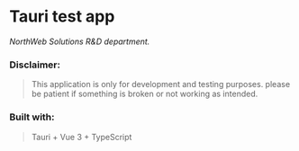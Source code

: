 # Tauri test app
_NorthWeb Solutions R&D department._

### Disclaimer:
> This application is only for development and testing purposes. please be patient if something is broken or not working as intended. 

### Built with:
> Tauri + Vue 3 + TypeScript

